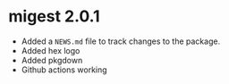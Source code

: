 # migest 2.0.1

* Added a `NEWS.md` file to track changes to the package.
* Added hex logo
* Added pkgdown
* Github actions working
